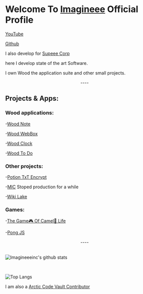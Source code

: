 <h1>Welcome To <a href="https://imagineeeinc.github.io/">Imagineee</a> Official Profile</h1>

[YouTube](https://www.youtube.com/channel/UClvGLxFbeFdiDYXnmlpmSTg)

[Github](https://github.com/imagineeeinc)

I also develop for [Supeee Corp](https://github.com/Supeee-corp)


<!--
**imagineeeinc/Imagineeeinc** is a ✨ _special_ ✨ repository because its `README.md` (this file) appears on your GitHub profile.-->

here I develop state of the art Software.

I own Wood the application suite and other small projects.

<center>----</center>

## Projects & Apps:

### Wood applications:
-[Wood Note](https://github.com/imagineeeinc/Wood-Note)

-[Wood WebBox](https://github.com/imagineeeinc/Wood-WebBox)

-[Wood Clock](https://github.com/imagineeeinc/Wood-Clock)

-[Wood To Do](https://github.com/imagineeeinc/Wood-ToDo)

### Other projects:
-[Potion TxT Encrypt](https://github.com/imagineeeinc/Potion-TxT-1-Layer-Encrypter)

-[MIC](https://github.com/imagineeeinc/MIC) Stoped production for a while

-[Wiki Lake](https://github.com/imagineeeinc/WikiLake.com)


### Games:
-[The Game🎮 Of Camel🐫 Life](https://github.com/imagineeeinc/The-Game-Of-Camel-Life)

-[Pong JS](https://github.com/imagineeeinc/pongjs)

<center>----</center>
<br>

![Imagineeeinc's github stats](https://github-readme-stats.vercel.app/api?username=imagineeeinc&hide=stars&show_icons=true&theme=radical)

<br>

![Top Langs](https://github-readme-stats.vercel.app/api/top-langs/?username=imagineeeinc)

I am also a [Arctic Code Vault Contributor](https://archiveprogram.github.com/)
